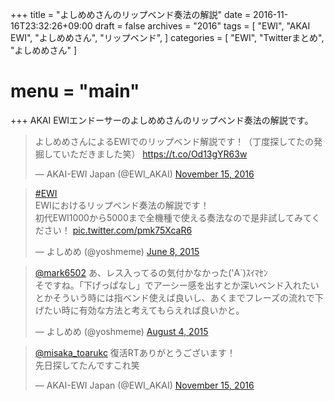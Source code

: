 +++
title = "よしめめさんのリップベンド奏法の解説"
date = 2016-11-16T23:32:26+09:00
draft = false
archives = "2016"
tags = [
    "EWI",
    "AKAI EWI",
    "よしめめさん",
    "リップベンド",
]
categories = [
    "EWI",
    "Twitterまとめ",
    "よしめめさん"
]
# menu = "main"
+++
AKAI EWIエンドーサーのよしめめさんのリップベンド奏法の解説です。

<blockquote class="twitter-tweet"><p lang="ja" dir="ltr">よしめめさんによるEWIでのリップベンド解説です！（丁度探してたの発掘していただきました笑） <a href="https://t.co/Od13gYR63w">https://t.co/Od13gYR63w</a></p>&mdash; AKAI-EWI Japan (@EWI_AKAI) <a href="https://twitter.com/EWI_AKAI/status/798669213711769600?ref_src=twsrc%5Etfw">November 15, 2016</a></blockquote> <script async src="https://platform.twitter.com/widgets.js" charset="utf-8"></script>

<blockquote class="twitter-tweet"><p lang="ja" dir="ltr"><a href="https://twitter.com/hashtag/EWI?src=hash&amp;ref_src=twsrc%5Etfw">#EWI</a><br>EWIにおけるリップベンド奏法の解説です！<br>初代EWI1000から5000まで全機種で使える奏法なので是非試してみてください！ <a href="http://t.co/pmk75XcaR6">pic.twitter.com/pmk75XcaR6</a></p>&mdash; よしめめ (@yoshmeme) <a href="https://twitter.com/yoshmeme/status/607754622103470082?ref_src=twsrc%5Etfw">June 8, 2015</a></blockquote> <script async src="https://platform.twitter.com/widgets.js" charset="utf-8"></script>

<blockquote class="twitter-tweet"><p lang="ja" dir="ltr"><a href="https://twitter.com/mark6502?ref_src=twsrc%5Etfw">@mark6502</a> あ、レス入ってるの気付かなかった(&#39;A`)ｽｲﾏｾﾝ<br>そですね。「下げっぱなし」でアーシー感を出すとか深いベンド入れたいとかそういう時には指ベンド使えば良いし、あくまでフレーズの流れで下げたい時に有効な方法と考えてもらえれば良いかと。</p>&mdash; よしめめ (@yoshmeme) <a href="https://twitter.com/yoshmeme/status/628408389245104128?ref_src=twsrc%5Etfw">August 4, 2015</a></blockquote> <script async src="https://platform.twitter.com/widgets.js" charset="utf-8"></script>


<blockquote class="twitter-tweet" data-conversation="none"><p lang="ja" dir="ltr"><a href="https://twitter.com/misaka_toarukc?ref_src=twsrc%5Etfw">@misaka_toarukc</a> 復活RTありがとうございます！<br>先日探してたんですこれ笑</p>&mdash; AKAI-EWI Japan (@EWI_AKAI) <a href="https://twitter.com/EWI_AKAI/status/798669460060000257?ref_src=twsrc%5Etfw">November 15, 2016</a></blockquote> <script async src="https://platform.twitter.com/widgets.js" charset="utf-8"></script>
